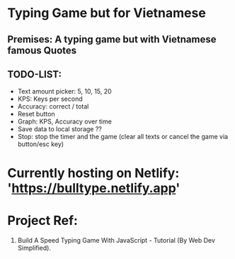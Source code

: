 # Typing Game but for Vietnamese
## Premises: A typing game but with Vietnamese famous Quotes
## 

## TODO-LIST:
- Text amount picker: 5, 10, 15, 20
- KPS: Keys per second
- Accuracy: correct / total
- Reset button
- Graph: KPS, Accuracy over time
- Save data to local storage ??
- Stop: stop the timer and the game (clear all texts or cancel the game via button/esc key)

# Currently hosting on Netlify: 'https://bulltype.netlify.app'
    
# Project Ref: 
1. Build A Speed Typing Game With JavaScript - Tutorial (By Web Dev Simplified).
